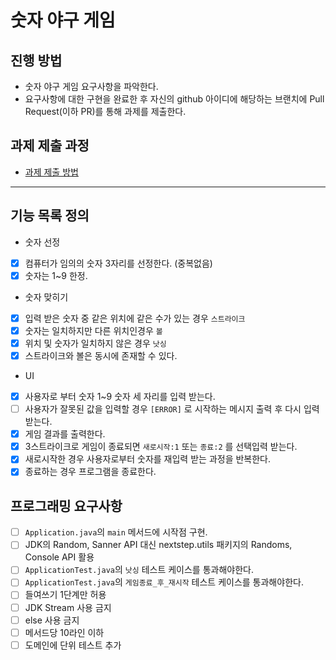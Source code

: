 # 숫자 야구 게임
## 진행 방법
* 숫자 야구 게임 요구사항을 파악한다.
* 요구사항에 대한 구현을 완료한 후 자신의 github 아이디에 해당하는 브랜치에 Pull Request(이하 PR)를 통해 과제를 제출한다.

## 과제 제출 과정
* [과제 제출 방법](https://github.com/next-step/nextstep-docs/tree/master/precourse)

***

## 기능 목록 정의
* 숫자 선정
- [x] 컴퓨터가 임의의 숫자 3자리를 선정한다. (중복없음)
- [x] 숫자는 1~9 한정.
* 숫자 맞히기
- [x] 입력 받은 숫자 중 같은 위치에 같은 수가 있는 경우 `스트라이크`
- [x] 숫자는 일치하지만 다른 위치인경우 `볼`
- [x] 위치 및 숫자가 일치하지 않은 경우 `낫싱`
- [x] 스트라이크와 볼은 동시에 존재할 수 있다.
* UI
- [x] 사용자로 부터 숫자 1~9 숫자 세 자리를 입력 받는다.
- [ ] 사용자가 잘못된 값을 입력할 경우 `[ERROR]` 로 시작하는 메시지 출력 후 다시 입력 받는다.
- [x] 게임 결과를 출력한다.
- [x] 3스트라이크로 게임이 종료되면 `새로시작:1` 또는 `종료:2` 를 선택입력 받는다.
- [x] 새로시작한 경우 사용자로부터 숫자를 재입력 받는 과정을 반복한다.
- [x] 종료하는 경우 프로그램을 종료한다.

## 프로그래밍 요구사항
- [ ] `Application.java`의 `main` 메서드에 시작점 구현.
- [ ] JDK의 Random, Sanner API 대신 nextstep.utils 패키지의 Randoms, Console API 활용
- [ ] `ApplicationTest.java`의 `낫싱` 테스트 케이스를 통과해야한다.
- [ ] `ApplicationTest.java`의 `게임종료_후_재시작` 테스트 케이스를 통과해야한다.
- [ ] 들여쓰기 1단계만 허용
- [ ] JDK Stream 사용 금지
- [ ] else 사용 금지
- [ ] 메서드당 10라인 이하
- [ ] 도메인에 단위 테스트 추가